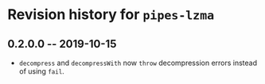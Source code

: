# Revision history for `pipes-lzma`

## 0.2.0.0 -- 2019-10-15

* `decompress` and `decompressWith` now `throw` decompression errors instead of using `fail`.
